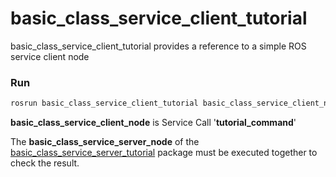 # basic_class_service_client_tutorial


basic_class_service_client_tutorial provides a reference to a simple ROS service client node

### Run

```bash
rosrun basic_class_service_client_tutorial basic_class_service_client_node
```

**basic_class_service_client_node** is Service Call '**tutorial_command**'

The **basic_class_service_server_node** of the [basic_class_service_server_tutorial](https://github.com/PigeonSensei/pigeon_ros_tutorial/tree/master/class/basic_class_service_server_tutorial) package must be executed together to check the result.


